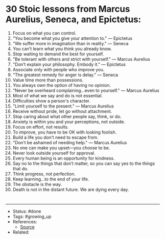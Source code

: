 # 30 Stoic lessons from Marcus Aurelius, Seneca, and Epictetus:
1. Focus on what you can control.
2. "You become what you give your attention to." — Epictetus
3. "We suffer more in imagination than in reality." — Seneca
4. You can’t learn what you think you already know.
5. Stop waiting to demand the best for yourself.
6. "Be tolerant with others and strict with yourself." — Marcus Aurelius
7. "Don’t explain your philosophy. Embody it." — Epictetus
8. Associate only with people who improve you.
9. "The greatest remedy for anger is delay." — Seneca
10. Value time more than possessions.
11. You always own the option of having no opinion.
12. "Never be overheard complaining...even to yourself." — Marcus Aurelius
13. Most of what we say and do is not essential.
14. Difficulties show a person's character.
15. "Limit yourself to the present." — Marcus Aurelius
16. Receive without pride, let go without attachment.
17. Stop caring about what other people say, think, or do.
18. Anxiety is within you and your perceptions, not outside.
19. Focus on effort, not results.
20. To improve, you have to be OK with looking foolish.
21. Build a life you don't need to escape from.
22. "Don't be ashamed of needing help." — Marcus Aurelius
23. No one can make you upset—you choose to be.
24. Never look outside yourself for approval.
25. Every human being is an opportunity for kindness.
26. Say no to the things that don’t matter, so you can say yes to the things that do.
27. Think progress, not perfection.
28. Keep learning…to the end of your life.
29. The obstacle is the way.
30. Death is not in the distant future. We are dying every day.

#
---
- Status: #done
- Tags: #growing_up
- References:
	- [Source](https://twitter.com/RyanHoliday/status/1597302433666936832)
- Related:
